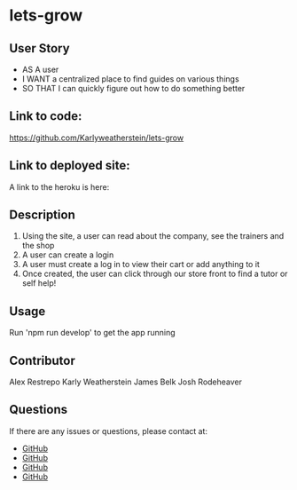 # lets-grow

## User Story

- AS A user
- I WANT a centralized place to find guides on various things
- SO THAT I can quickly figure out how to do something better

## Link to code:

https://github.com/Karlyweatherstein/lets-grow

## Link to deployed site:

A link to the heroku is here:

## Description

1. Using the site, a user can read about the company, see the trainers and the shop
2. A user can create a login
3. A user must create a log in to view their cart or add anything to it
4. Once created, the user can click through our store front to find a tutor or self help!

## Usage

Run 'npm run develop' to get the app running

## Contributor

Alex Restrepo
Karly Weatherstein
James Belk
Josh Rodeheaver

## Questions

If there are any issues or questions, please contact at:

- [GitHub](https://github.com/jamesbelk0)
- [GitHub](https://github.com/ARestrepo12)
- [GitHub](https://github.com/karlyweatherstein)
- [GitHub](https://github.com/Hogtown13)
